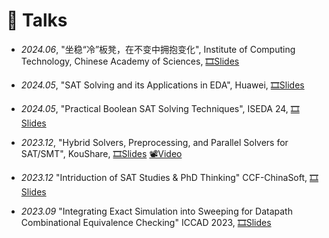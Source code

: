 # 💬 Talks

- *2024.06*,
"坐稳“冷”板凳，在不变中拥抱变化",
Institute of Computing Technology, Chinese Academy of Sciences,
[🎞️Slides](https://drive.google.com/file/d/1K1ys-Rm6M869t1jrY0nvjZghg6EE1lD1/view?usp=drive_link)


- *2024.05*,
"SAT Solving and its Applications in EDA",
Huawei,
[🎞️Slides](https://drive.google.com/file/d/11aES8RAHj51R6ZapxCq8RQ7cquij_MTI/view?usp=drive_link)

- *2024.05*, 
"Practical Boolean SAT Solving Techniques", 
ISEDA 24,
[🎞️Slides](https://drive.google.com/file/d/1Mof18xxn7wczmYeJp5pyLyFnpfgKsiwR/view?usp=drive_link)

- *2023.12*,
"Hybrid Solvers, Preprocessing, and Parallel Solvers for SAT/SMT",
KouShare,
[🎞️Slides](https://drive.google.com/file/d/1WtbYNH2ZF07p5ioMRNjpbzQUTDIbQ-pG/view?usp=drive_link)
[📽️Video](https://www.koushare.com/live/details/22342)


- *2023.12*
"Intriduction of SAT Studies & PhD Thinking"
CCF-ChinaSoft,
[🎞️Slides](https://drive.google.com/file/d/1i6R6hykgvhTFbf5XybWMTJdaQ7CFCEas/view?usp=sharing)


- *2023.09*
"Integrating Exact Simulation into Sweeping for Datapath Combinational Equivalence Checking"
ICCAD 2023,
[🎞️Slides](https://drive.google.com/file/d/1vJ_Q3LIeM3Jc6p4y0qYMhP1NtkXqzFWV/view?usp=sharing)